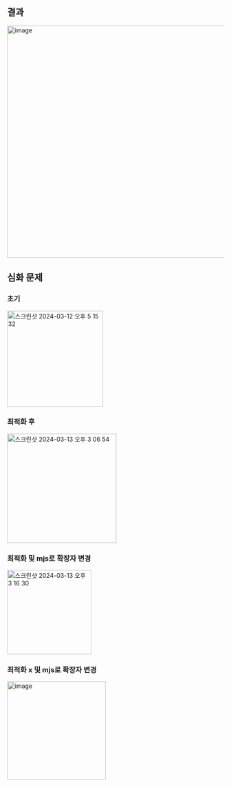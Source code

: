 ## 결과
<img width="540" alt="image" src="https://github.com/gihwan-dev/hangae99-_chap1_a/assets/84307361/c708b2e2-70d0-48e6-a974-f7c88571fec7">

## 심화 문제
### 초기
<img width="223" alt="스크린샷 2024-03-12 오후 5 15 32" src="https://github.com/gihwan-dev/hangae99-_chap1_a/assets/84307361/cda775e9-4da2-48e0-be30-2554c1428856">

### 최적화 후
<img width="254" alt="스크린샷 2024-03-13 오후 3 06 54" src="https://github.com/gihwan-dev/hangae99-_chap1_a/assets/84307361/2e4e3492-f699-43a0-9f0a-e563b0f41fca">

### 최적화 및 mjs로 확장자 변경
<img width="196" alt="스크린샷 2024-03-13 오후 3 16 30" src="https://github.com/gihwan-dev/hangae99-_chap1_a/assets/84307361/7b703229-e7aa-40ec-b665-b878e0168c34">

### 최적화 x 및 mjs로 확장자 변경
<img width="229" alt="image" src="https://github.com/gihwan-dev/hangae99-_chap1_a/assets/84307361/89aa67f6-2583-4825-bd65-8f75775c0549">
